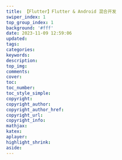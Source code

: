 ```yaml
---
title: 【Flutter】Flutter & Android 混合开发
swiper_index: 1
top_group_index: 1
background: '#fff'
date: 2023-11-09 12:59:06
updated:
tags:
categories:
keywords:
description:
top_img:
comments:
cover:
toc:
toc_number:
toc_style_simple:
copyright:
copyright_author:
copyright_author_href:
copyright_url:
copyright_info:
mathjax:
katex:
aplayer:
highlight_shrink:
aside:
---
```

